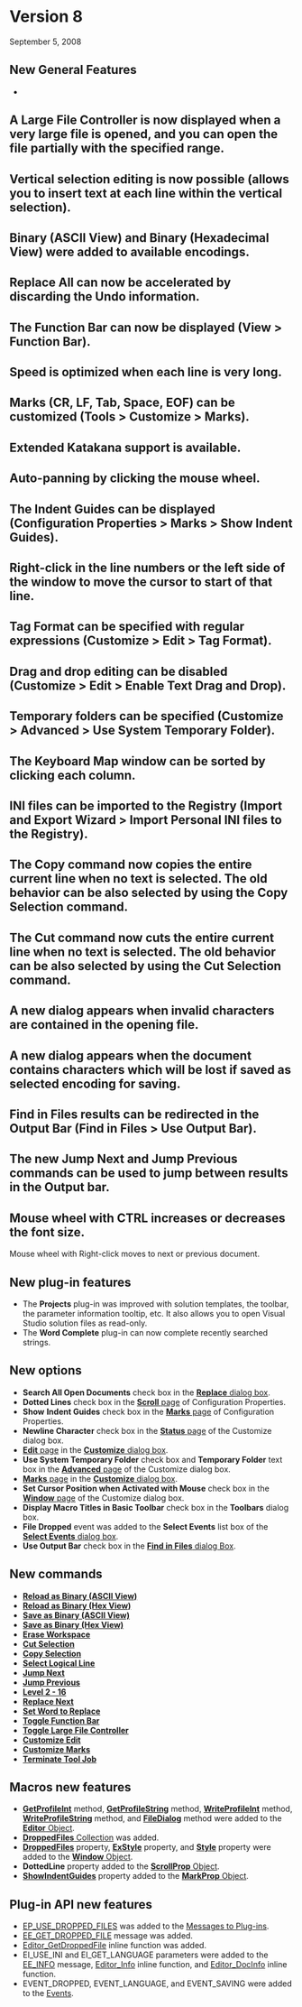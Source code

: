 # Version 8

September 5, 2008

## New General Features

-
A
Large File Controller is now displayed when a very large file is opened, and you can open the file partially with the specified range.
-
Vertical selection editing is now possible (allows you to insert text at each line within the vertical selection).
-
Binary (ASCII View) and Binary (Hexadecimal View) were added to available encodings.
-
Replace All can now be accelerated by discarding the Undo information.
-
The Function Bar can now be displayed (View > Function Bar).
-
Speed is optimized when each line is very long.
-
Marks (CR, LF, Tab, Space, EOF) can be customized (Tools > Customize > Marks).
-
Extended Katakana support is available.
-
Auto-panning by clicking the mouse wheel.
-
The Indent Guides can be displayed (Configuration Properties > Marks > Show Indent Guides).
-
Right-click in the line numbers or the left side of the window to move the cursor to start of that line.
-
Tag Format can be specified with regular expressions (Customize > Edit > Tag Format).
-
Drag and drop editing can be disabled (Customize > Edit > Enable Text Drag and Drop).
-
Temporary folders can be specified (Customize > Advanced > Use System Temporary Folder).
-
The Keyboard Map window can be sorted by clicking each column.
-
INI files can be imported to the Registry (Import and Export Wizard > Import Personal INI files to the Registry).
-
The **Copy** command now copies the entire current line when no text is selected. The old behavior can be also selected by using the **Copy Selection** command.
-
The **Cut** command now cuts the entire current line when no text is selected. The old behavior can be also selected by using the **Cut Selection** command.
-
A new dialog appears when invalid characters are contained in the opening file.
-
A new dialog appears when the document contains characters which will be lost if saved as selected encoding for saving.
-
Find in Files results can be redirected in the Output Bar (Find in Files > Use Output Bar).
-
The new **Jump Next** and **Jump Previous** commands can be used to jump between results in the Output bar.
-
Mouse wheel with CTRL increases or decreases the font size.
-
Mouse wheel with Right-click moves to next or previous document.

## New plug-in features

- The **Projects** plug-in was improved with solution templates, the toolbar, the parameter information tooltip, etc. It also allows you to open Visual Studio solution files as read-only.
- The **Word Complete** plug-in can now complete recently searched strings.

## New options

- **Search All Open Documents** check box in the [**Replace** dialog box](../dlg/replace/index).
- **Dotted Lines** check box
in the
[**Scroll** page](../dlg/properties/scroll/index) of Configuration
Properties.
- **Show**
**Indent Guides** check box in the
[**Marks** page](../dlg/properties/marks/index) of Configuration
Properties.
- **Newline Character** check box in the [**Status** page](../dlg/customize/status/index) of the Customize dialog box.
- [**Edit** page](../dlg/customize/edit/index) in the [**Customize** dialog box](../dlg/customize/index).
- **Use System Temporary Folder** check box and **Temporary Folder** text box in the
[**Advanced** page](../dlg/customize/advanced/index) of the Customize dialog box.
- [**Marks** page](../dlg/customize/marks/index) in the
[**Customize** dialog box](../dlg/customize/index).
- **Set Cursor Position when Activated with Mouse** check box in the [**Window** page](../dlg/customize/window/index) of the Customize dialog box.
- **Display Macro Titles in Basic Toolbar** check box in the **Toolbars** dialog box.
- **File Dropped** event was added to the
**Select Events** list box of the [**Select Events** dialog box](../dlg/macro_customize/my_macros/select_events/index).
- **Use Output Bar** check box in the [**Find in Files** dialog Box](../dlg/find_in_files/index).

## New commands

- [**Reload as Binary (ASCII View)**](../cmd/file/file_reload_binary)
- [**Reload as Binary (Hex View)**](../cmd/file/file_reload_hex)
- [**Save as Binary (ASCII View)**](../cmd/file/file_save_binary)
- [**Save as Binary (Hex View)**](../cmd/file/file_save_hex)
- [**Erase Workspace**](../cmd/file/erase_workspace)
- **[Cut Selection](../cmd/edit/edit_cut_sel)**
- [**Copy Selection**](../cmd/edit/edit_copy_sel)
- [**Select Logical Line**](../cmd/edit/select_logical_line)
- [**Jump Next**](../cmd/edit/jump_next)
- [**Jump Previous**](../cmd/edit/jump_prev)
- [**Level 2 - 16**](../cmd/edit/outline_level)
- [**Replace Next**](../cmd/search/replace_next)
- [**Set Word to Replace**](../cmd/search/retrieve_replace_text)
- [**Toggle Function Bar**](../cmd/view/view_function_bar)
- [**Toggle Large File Controller**](../cmd/view/large_file_bar)
- [**Customize Edit**](../cmd/tools/customize_edit)
- [**Customize Marks**](../cmd/tools/customize_marks)
- [**Terminate Tool Job**](../cmd/tools/terminate_tool)

## Macros new features

- [**GetProfileInt**](../macro/editor/getprofileint)
method, [**GetProfileString**](../macro/editor/getprofilestring) method,
[**WriteProfileInt**](../macro/editor/writeprofileint)
method, [**WriteProfileString**](../macro/editor/writeprofilestring) method, and
**[FileDialog](../macro/editor/filedialog)** method
were added to the [**Editor** Object](../macro/editor/index).
- [**DroppedFiles** Collection](../macro/dropped_files/index)
was added.
- [**DroppedFiles**](../macro/window/droppedfiles) property, [**ExStyle**](../macro/window/exstyle)
property, and [**Style**](../macro/window/style)
property were added to the [**Window** Object](../macro/window/index).
- **DottedLine**
property added to the [**ScrollProp** Object](../macro/scroll_prop/index).
- [**ShowIndentGuides**](../macro/mark_prop/show_indent_guides) property added to the
[**MarkProp** Object](../macro/mark_prop/index).

## Plug-in API new features

- [EP\_USE\_DROPPED\_FILES](../plugin/plugin_message/ep_use_dropped_files) was added to the
[Messages to Plug-ins](../plugin/plugin_message/index).
- [EE\_GET\_DROPPED\_FILE](../plugin/message/ee_get_dropped_file)
message was added.
- [Editor\_GetDroppedFile](../plugin/macro/editor_getdroppedfile)
inline function was added.
- EI\_USE\_INI and EI\_GET\_LANGUAGE parameters were added to
the
[EE\_INFO](../plugin/message/ee_info) message,
[Editor\_Info](../plugin/macro/editor_info) inline function, and
[Editor\_DocInfo](../plugin/macro/editor_docinfo) inline
function.
- EVENT\_DROPPED, EVENT\_LANGUAGE, and EVENT\_SAVING were added to the
[Events](../plugin/event/index).
